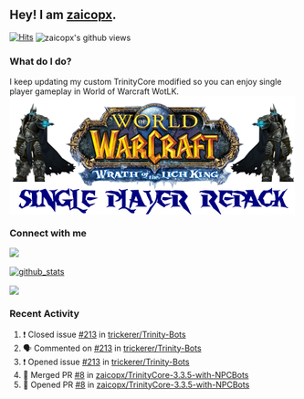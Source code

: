 ## Hey! I am [zaicopx](https://Github.com/zaicopx).
[![Hits](https://hits.seeyoufarm.com/api/count/incr/badge.svg?url=https%3A%2F%2Fgithub.com%2Fzaicopx)](https://github.com/zaicopx)
<img align="center" src="https://gpvc.arturio.dev/zaicopx" alt="zaicopx's github views" />

### What do I do?

I keep updating my custom TrinityCore modified so you can enjoy single player gameplay in World of Warcraft WotLK. 
  <img align="center" src="https://github.com/zaicopx/zaicopx/blob/master/WotLK%20Single%20Player%20Repack--resize.png" />
</a>

### Connect with me
[![](https://img.shields.io/badge/zaicopx%20Discord-Connect%20with%20me!-green)](https://discordapp.com/users/zaicopx)

[![github_stats](https://github-readme-stats.vercel.app/api?username=zaicopx&show_icons=true&theme=tokyonight)](https://github.com/zaicopx)

<!--<a href="https://github-readme-stats.zaicopx.vercel.app/api?username=zaicopx&show_icons=true&theme=dark">
  <img align="center" src="https://github-readme-stats.zaicopx.vercel.app/api?username=zaicopx&show_icons=true&theme=dark" />
</a>-->
<a href="https://github-readme-stats.zaicopx.vercel.app/api?username=zaicopx&show_icons=true&theme=dark">
  <img align="center" src="https://github-readme-stats.vercel.app/api/top-langs/?username=zaicopx&layout=compact&theme=dark" />
</a>

### Recent Activity

<!--START_SECTION:activity-->
1. ❗️ Closed issue [#213](https://github.com/trickerer/Trinity-Bots/issues/213) in [trickerer/Trinity-Bots](https://github.com/trickerer/Trinity-Bots)
2. 🗣 Commented on [#213](https://github.com/trickerer/Trinity-Bots/issues/213) in [trickerer/Trinity-Bots](https://github.com/trickerer/Trinity-Bots)
3. ❗️ Opened issue [#213](https://github.com/trickerer/Trinity-Bots/issues/213) in [trickerer/Trinity-Bots](https://github.com/trickerer/Trinity-Bots)
4. 🎉 Merged PR [#8](https://github.com/zaicopx/TrinityCore-3.3.5-with-NPCBots/pull/8) in [zaicopx/TrinityCore-3.3.5-with-NPCBots](https://github.com/zaicopx/TrinityCore-3.3.5-with-NPCBots)
5. 💪 Opened PR [#8](https://github.com/zaicopx/TrinityCore-3.3.5-with-NPCBots/pull/8) in [zaicopx/TrinityCore-3.3.5-with-NPCBots](https://github.com/zaicopx/TrinityCore-3.3.5-with-NPCBots)
<!--END_SECTION:activity-->
